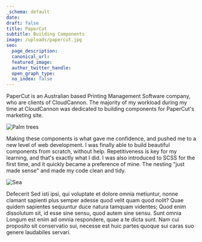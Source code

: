 ```yaml
---
_schema: default
date:
draft: false
title: PaperCut
subtitle: Building Components
image: /uploads/papercut.jpg
seo:
  page_description:
  canonical_url:
  featured_image:
  author_twitter_handle:
  open_graph_type:
  no_index: false
---
```

PaperCut is an Australian based Printing Management Software company, who are clients of CloudCannon. The majority of my workload during my time at CloudCannon was dedicated to building components for PaperCut's marketing site.

![Palm trees](/images/image-example-3.jpg)

Making these components is what gave me confidence, and pushed me to a new level of web development. I was finally able to build beautiful components from scratch, without help. Repetitiveness is key for my learning, and that's exactly what I did. I was also introduced to SCSS for the first time, and it quickly became a preference of mine. The nesting "just made sense" and made my code clean and tidy.

![Sea](/images/image-example-4.jpg)

Defecerit Sed isti ipsi, qui voluptate et dolore omnia metiuntur, nonne clamant sapienti plus semper adesse quod velit quam quod nolit? Quae quidem sapientes sequuntur duce natura tamquam videntes; Quod enim dissolutum sit, id esse sine sensu, quod autem sine sensu. Sunt omnia Longum est enim ad omnia respondere, quae a te dicta sunt. Nam cui proposito sit conservatio sui, necesse est huic partes quoque sui caras suo genere laudabiles servari.